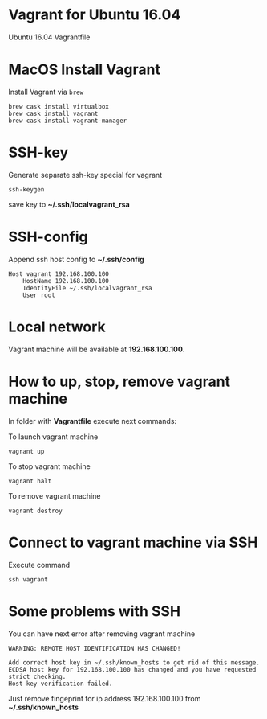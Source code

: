 # Vagrant for Ubuntu 16.04
Ubuntu 16.04 Vagrantfile

# MacOS Install Vagrant
Install Vagrant via `brew`
```
brew cask install virtualbox
brew cask install vagrant
brew cask install vagrant-manager
```

# SSH-key
Generate separate ssh-key special for vagrant
```
ssh-keygen
```
save key to  **~/.ssh/localvagrant_rsa**

# SSH-config

Append ssh host config to **~/.ssh/config**
```
Host vagrant 192.168.100.100
    HostName 192.168.100.100
    IdentityFile ~/.ssh/localvagrant_rsa
    User root
```

# Local network
Vagrant machine will be available at **192.168.100.100**.

# How to up, stop, remove vagrant machine
In folder with **Vagrantfile** execute next commands:

To launch vagrant machine
```
vagrant up
```

To stop vagrant machine
```
vagrant halt
```

To remove vagrant machine
```
vagrant destroy
```

# Connect to vagrant machine via SSH

Execute command
```
ssh vagrant
```

# Some problems with SSH

You can have next error after removing vagrant machine
```
WARNING: REMOTE HOST IDENTIFICATION HAS CHANGED!

Add correct host key in ~/.ssh/known_hosts to get rid of this message.
ECDSA host key for 192.168.100.100 has changed and you have requested strict checking.
Host key verification failed.
```

Just remove fingeprint for ip address 192.168.100.100 from **~/.ssh/known_hosts**
